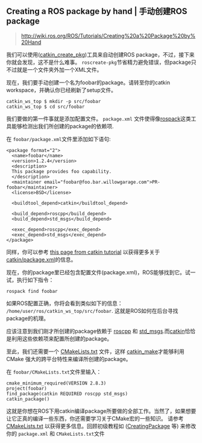 ## Creating a ROS package by hand | 手动创建ROS package

> http://wiki.ros.org/ROS/Tutorials/Creating%20a%20Package%20by%20Hand

我们可以使用([catkin_create_pkg](http://wiki.ros.org/catkin/commands/catkin_create_pkg))工具来自动创建ROS package，不过，接下来你就会发现，这不是什么难事。 `roscreate-pkg`节省精力避免错误，但package只不过就是一个文件夹外加一个XML文件。

现在，我们要手动创建一个名为foobar的package。请转至你的catkin workspace，并确认你已经刷新了setup文件。

```
catkin_ws_top $ mkdir -p src/foobar
catkin_ws_top $ cd src/foobar
```

我们要做的第一件事就是添加配置文件。 `package.xml` 文件使得像[rospack](http://wiki.ros.org/rospack)这类工具能够检测出我们所创建的package的依赖项.

在 `foobar/package.xml`文件里添加如下语句:

```
<package format="2">
  <name>foobar</name>
  <version>1.2.4</version>
  <description>
  This package provides foo capability.
  </description>
  <maintainer email="foobar@foo.bar.willowgarage.com">PR-foobar</maintainer>
  <license>BSD</license>

  <buildtool_depend>catkin</buildtool_depend>

  <build_depend>roscpp</build_depend>
  <build_depend>std_msgs</build_depend>

  <exec_depend>roscpp</exec_depend>
  <exec_depend>std_msgs</exec_depend>
</package>
```

同样，你可以参考 [this page from catkin tutorial](http://wiki.ros.org/catkin/Tutorials/CreatingPackage#ROS.2BAC8-Tutorials.2BAC8-catkin.2BAC8-CreatingPackage.Customizing_the_package.xml) 以获得更多关于 [catkin/package.xml](http://wiki.ros.org/catkin/package.xml)的信息。

现在，你的package里已经包含配置文件(package.xml)，ROS能够找到它。试一试，执行如下指令：

```
rospack find foobar
```

如果ROS配置正确，你将会看到类似如下的信息： `/home/user/ros/catkin_ws_top/src/foobar`. 这就是ROS如何在后台寻找package的机理。

应该注意到我们刚才所创建的package依赖于 [roscpp](http://wiki.ros.org/roscpp) 和 [std_msgs](http://wiki.ros.org/std_msgs).而[catkin](http://wiki.ros.org/catkin)恰恰是利用这些依赖项来配置所创建的package。

至此，我们还需要一个 [CMakeLists.txt](http://wiki.ros.org/CMakeLists) 文件，这样 [catkin_make](http://wiki.ros.org/catkin_make)才能够利用 CMake 强大的跨平台特性来编译所创建的package。

在 `foobar/CMakeLists.txt`文件里输入：

```
cmake_minimum_required(VERSION 2.8.3)
project(foobar)
find_package(catkin REQUIRED roscpp std_msgs)
catkin_package()
```

这就是你想在ROS下用catkin编译package所要做的全部工作。当然了，如果想要让它正真的编译一些东西，你还需要学习关于CMake宏的一些知识。 请参考 [CMakeLists.txt](http://wiki.ros.org/catkin/CMakeLists.txt) 以获得更多信息。回顾初级教程如 ([CreatingPackage](http://wiki.ros.org/ROS/Tutorials/CreatingPackage) 等) 来修改你的 `package.xml` 和 `CMakeLists.txt`文件